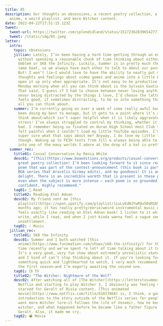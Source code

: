 ```yaml
---
title: 85
description: Our thoughts on obsessions, a recent poetry collection, a fun
  anime, a weird playlist, and more Witcher content.
date: 2022-04-22T17:51:15.123Z
tweet:
  tweet-url: https://twitter.com/splendidland/status/1517236283965427713
  tweet: /static/img/85.jpeg
letter:
  intro:
    topic: obsessions
    jillian: Lately, I’ve been having a hard time getting through an entire day
      without spending a reasonable chunk of time thinking about either Fire
      Emblem or SK8 the Infinity. Luckily, Summer is in pretty much the exact
      same boat, so we always have each other to talk to about our passions.
      But! I won’t lie—I would love to have the ability to neatly put my
      thoughts and feelings about video games and anime into a little box and
      open it up only when appropriate. It’s not easy to be productive on a
      Monday morning when all you can think about is the Sylvain Gautier bag.
      That said, I guess if I had to choose between never loving anything and
      never being distracted by the things I love, I’d choose the latter. It
      feels good, if sometimes distracting, to be so into something that it’s
      all you can think about.
    summer: I’m currently going on over a week of some really awful body pains. I’ve
      been doing my best to manage, but it gets to a point where it’s all I can
      think about–which isn’t super helpful when it is likely aggravated by
      stress! I’ve always struggled to control my thinking, whether it’s good or
      bad. I remember being so fixated on Ouran High School Host Club that it
      felt painful when I couldn’t load my little YouTube episodes. I’m not
      super sure what that says about me? Anyway. I do love my little fixations,
      though. Waking up to FE3H texts from Jill & always being able to fall back
      into one of the many worlds I adore at the drop of a hat is prettty nice.
  summer_rec:
    title01: Casual Conversation by Renia White
    desc01: "[This](https://www.boaeditions.org/products/casual-conversation) was a
      great poetry collection! I’d been looking forward to it since reading the
      poem that was part of the contest-announcement (this book is part of the
      BOA series that Aracelis Girmay edits), and my goodness! It is an absolute
      delight. There is an incredible warmth that is present in these poems,
      even when the subject is more intense — each poem is so grounded,
      confident. Highly recommend."
    tag01: 📖 Read
    title02: Reading Etel Adnan
    desc02: My friend sent me [this
      playlist](https://open.spotify.com/playlist/1iuLvEdNJYwR9u5OeM1DSD?si=RB1wpRPwTeGGxQdiBXuOiw&utm_source=copy-link) many
      months ago; it has really pretty/eerie/weird instrumental music on it and
      feels exactly like reading an Etel Adnan book! I listen to it while I
      write, while I read, and when I just kinda wanna feel a vague sense of
      unsettlement.
    tag02: 🎶 Music
  jillian_rec:
    title01: SK8 the Infinity
    desc01: Summer and I both watched [this
      anime](https://www.funimation.com/shows/sk8-the-infinity/) for the first
      time recently and we’ve spent *a lot* of time talking about it together.
      It’s a very good, very fun show about extremely unrealistic skateboarding
      and I kind of can’t stop thinking about it. If you’re looking for
      something quick and lighthearted to watch, I very much recommend watching
      the first season—and I’m eagerly awaiting the second one.
    tag01: 📺 TV
    title02: "The Witcher: Nightmare of the Wolf"
    desc02: After watching all of [The Witcher](https://letterstosummer.com/79/) on
      Netflix and starting to play Witcher 3, I obviously was feeling very
      starved for Geralt of Rivia content. [This animated
      movie](https://www.netflix.com/title/81037868) is, I think, a good
      introduction to the story outside of the Netflix series for people who
      want more Witcher lore—it follows the life of Vesemir, how he became a
      witcher, and what happened before he became like a father figure to
      Geralt. Also, it made me cry.
    tag02: 📽️ Movie
---
```

